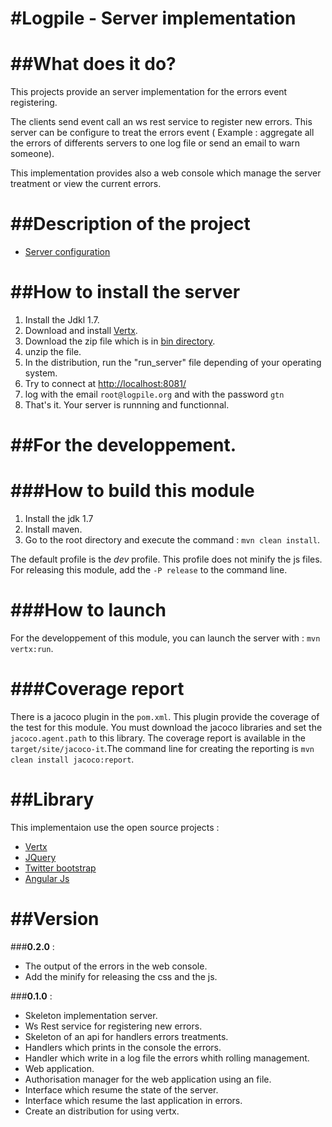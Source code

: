 #Logpile - Server implementation
=======
##What does it do?  
=======
This projects provide an server implementation for the errors event registering. 

The clients send event call an ws rest service to register new errors. This server can be configure to treat the errors event ( Example : aggregate all the errors of differents servers to one log file or send an email to warn someone).

This implementation provides also a web console which manage the server treatment or view the current errors.

##Description of the project
=======
* [Server configuration](https://github.com/devlogpile/logpile/wiki/Server-Configuration)

##How to install the server
=======

1. Install the Jdkl 1.7.
2. Download and install [Vertx](http://vertx.io/).
3. Download the zip file which is in [bin directory](../bin).
4. unzip the file.
5. In the distribution, run the "run_server" file depending of your operating system.
6. Try to connect at [http://localhost:8081/](http://localhost:8081/)
7. log with the email `root@logpile.org` and with the password `gtn`
8. That's it. Your server is runnning and functionnal.

##For the developpement.
=======

###How to build this module
=======

1. Install the jdk 1.7
2. Install maven.
3. Go to the root directory and execute the command : `mvn clean install`. 

The default profile is the *dev* profile. This profile does not minify the js files. For releasing this module, add the  `-P release` to the command line.

###How to launch
=======

For the developpement of this module, you can launch the server with : `mvn vertx:run`. 

###Coverage report
=======

There is a jacoco plugin in the `pom.xml`. This plugin provide the coverage of the test for this module. You must download the jacoco libraries and set the `jacoco.agent.path` to this library. The coverage report is available in the `target/site/jacoco-it`.The command line for creating the reporting is `mvn clean install jacoco:report`.  

##Library
=======
This implementaion use the open source projects :

* [Vertx](http://vertx.io/)
* [JQuery](http://jquery.com/)
* [Twitter bootstrap](http://twitter.github.com/bootstrap/index.html)
* [Angular Js](http://angularjs.org/)

##Version
=======

###__0.2.0__ :
* The output of the errors in the web console.
* Add the minify for releasing the css and the js.

###__0.1.0__ :
* Skeleton implementation server.
* Ws Rest service for registering new errors.
* Skeleton of an api for handlers errors treatments.
* Handlers which prints in the console the errors.
* Handler which write in a log file the errors whith rolling management.
* Web application.
* Authorisation manager for the web application using an file.
* Interface which resume the state of the server.
* Interface which resume the last application in errors.
* Create an distribution for using vertx.
